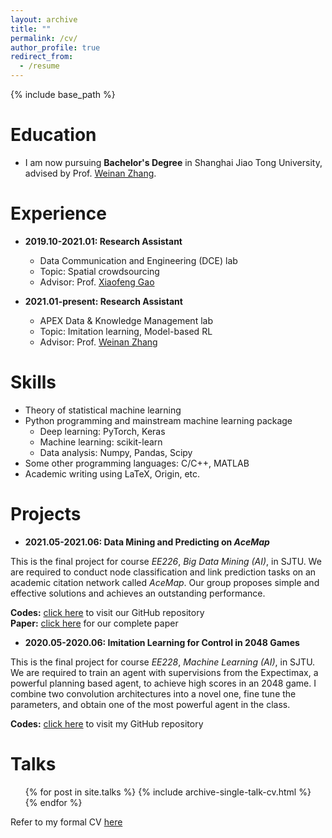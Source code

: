 ```yaml
---
layout: archive
title: ""
permalink: /cv/
author_profile: true
redirect_from:
  - /resume
---
```


{% include base_path %}

Education
======
* I am now pursuing **Bachelor's Degree** in Shanghai Jiao Tong University, advised by Prof. [Weinan Zhang](https://wnzhang.net).

Experience
======
* **2019.10-2021.01: Research Assistant**
  * Data Communication and Engineering (DCE) lab
  * Topic: Spatial crowdsourcing
  * Advisor: Prof. [Xiaofeng Gao](https://www.cs.sjtu.edu.cn/~gao-xf/)

* **2021.01-present: Research Assistant**
  * APEX Data & Knowledge Management lab
  * Topic: Imitation learning, Model-based RL
  * Advisor: Prof. [Weinan Zhang](https://wnzhang.net)
  
Skills
======
* Theory of statistical machine learning
* Python programming and mainstream machine learning package
  * Deep learning: PyTorch, Keras
  * Machine learning: scikit-learn
  * Data analysis: Numpy, Pandas, Scipy
* Some other programming languages: C/C++, MATLAB
* Academic writing using LaTeX, Origin, etc.

Projects
======
* **2021.05-2021.06: Data Mining and Predicting on *AceMap***

This is the final project for course *EE226*, *Big Data Mining (AI)*, in SJTU. We are required to conduct node classification and link prediction tasks on an academic citation network called *AceMap*. Our group proposes simple and effective solutions and achieves an outstanding performance.

**Codes:** [click here](https://github.com/SkyRiver-2000/EE226-Final-Project) to visit our GitHub repository  
**Paper:** [click here](../files/EE226-report.pdf) for our complete paper

* **2020.05-2020.06: Imitation Learning for Control in 2048 Games**

This is the final project for course *EE228*, *Machine Learning (AI)*, in SJTU. We are required to train an agent with supervisions from the Expectimax, a powerful planning based agent, to achieve high scores in an 2048 game. I combine two convolution architectures into a novel one, fine tune the parameters, and obtain one of the most powerful agent in the class.

**Codes:** [click here](https://github.com/SkyRiver-2000/EE228-Final-Assignment) to visit my GitHub repository
  
Talks
======
  <ul>{% for post in site.talks %}
    {% include archive-single-talk-cv.html %}
  {% endfor %}</ul>
  
Refer to my formal CV [here](../files/CV.pdf)
